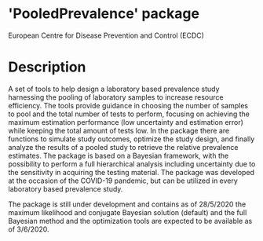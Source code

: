 # 'PooledPrevalence' package
European Centre for Disease Prevention and Control (ECDC)

# Description

A set of tools to help design a laboratory based prevalence study harnessing the pooling of laboratory samples to increase resource efficiency.
The tools provide guidance in choosing the number of samples to pool and the total number of tests to perform, focusing on achieving the maximum estimation performance (low uncertainty and estimation error) while keeping the total amount of tests low.
In the package there are functions to simulate study outcomes, optimize the study design, and finally analyze the results of a pooled study to retrieve the relative prevalence estimates.
The package is based on a Bayesian framework, with the possibility to perform a full hierarchical analysis including uncertainty due to the sensitivity in acquiring the testing material.
The package was developed at the occasion of the COVID-19 pandemic, but can be utilized in every laboratory based prevalence study.

The package is still under development and contains as of 28/5/2020 the maximum likelihood and conjugate Bayesian solution (default) and the full Bayesian method and the optimization tools are expected to be available as of 3/6/2020.

